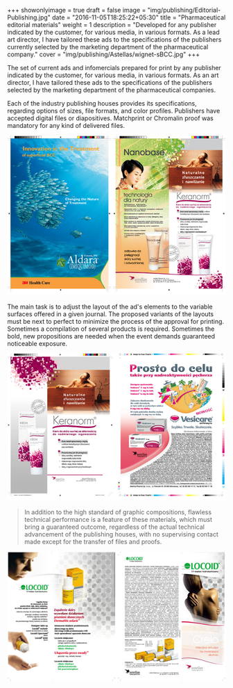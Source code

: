 +++
showonlyimage = true
draft = false
image = "img/publishing/Editorial-Publishing.jpg"
date = "2016-11-05T18:25:22+05:30"
title = "Pharmaceutical editorial materials"
weight = 1
description = "Developed for any publisher indicated by the customer, for various media, in various formats. As a lead art director, I have tailored these ads to the specifications of the publishers currently selected by the marketing department of the pharmaceutical company."
cover = "img/publishing/Astellas/wignet-sBCC.jpg"
+++

The set of current ads and infomercials prepared for print by any publisher indicated by the customer, for various media, in various formats. As an art director, I have tailored these ads to the specifications of the publishers selected by the marketing department of the pharmaceutical companies.

<!--more-->
Each of the industry publishing houses provides its specifications, regarding options of sizes, file formats, and color profiles. Publishers have accepted digital files or diapositives. Matchprint or Chromalin proof was mandatory for any kind of delivered files.

![sample image](/img/publishing/Astellas/x2_editorial_2.jpg)

The main task is to adjust the layout of the ad's elements to the variable surfaces offered in a given journal. The proposed variants of the layouts must be next to perfect to minimize the process of the approval for printing. Sometimes a compilation of several products is required. Sometimes the bold, new propositions are needed when the event demands guaranteed noticeable exposure.

![sample image](/img/publishing/Astellas/x2_editorial_4.jpg)

> In addition to the high standard of graphic compositions, flawless technical performance is a feature of these materials, which must bring a guaranteed outcome, regardless of the actual technical advancement of the publishing houses, with no supervising contact made except for the transfer of files and proofs.

![sample image](/img/publishing/Astellas/locoid.jpg)
